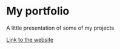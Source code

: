 # My portfolio

A little presentation of some of my projects

[Link to the website](https://fatoumatavalbert-geraud.github.io/Portfolio-Fatou/)
